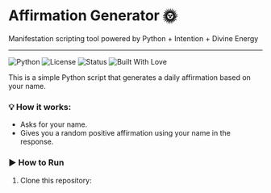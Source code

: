 # Affirmation Generator 🌞

Manifestation scripting tool powered by Python + Intention + Divine Energy

---

![Python](https://img.shields.io/badge/language-python-blue)
![License](https://img.shields.io/badge/license-MIT-green)
![Status](https://img.shields.io/badge/status-manifesting✨-purple)
![Built With Love](https://img.shields.io/badge/built%20with-love-red)

This is a simple Python script that generates a daily affirmation based on your name.

### 💡 How it works:
- Asks for your name.
- Gives you a random positive affirmation using your name in the response.

### ▶️ How to Run

1. Clone this repository:
